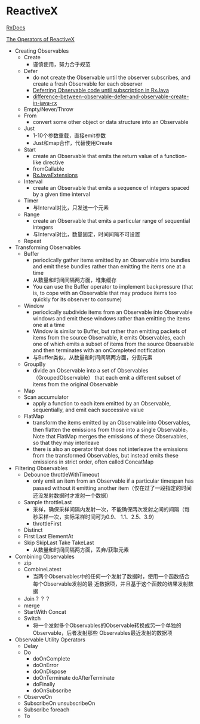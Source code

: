 # ReactiveX

[RxDocs](https://github.com/mcxiaoke/RxDocs)

[The Operators of ReactiveX](http://reactivex.io/documentation/operators.html)

+ Creating Observables
  + Create
    + 谨慎使用，努力合乎规范
  + Defer
    + do not create the Observable until the observer subscribes, and create a fresh Observable for each observer
    + [Deferring Observable code until subscription in RxJava](https://blog.danlew.net/2015/07/23/deferring-observable-code-until-subscription-in-rxjava/)
    + [difference-between-observable-defer-and-observable-create-in-java-rx](https://stackoverflow.com/questions/36313946/difference-between-observable-defer-and-observable-create-in-java-rx)
  + Empty/Never/Throw
  + From
    + convert some other object or data structure into an Observable
  + Just
    + 1-10个参数重载，直接emit参数
    + Just和map合作，代替使用Create
  + Start
    + create an Observable that emits the return value of a function-like directive
    + fromCallable
    + [RxJavaExtensions](https://github.com/akarnokd/RxJavaExtensions#asynchronous-jumpstarting-a-sequence)
  + Interval
    + create an Observable that emits a sequence of integers spaced by a given time interval
  + Timer
    + 与Interval对比，只发送一个元素
  + Range
    + create an Observable that emits a particular range of sequential integers
    + 与Interval对比，数量固定，时间间隔不可设置
  + Repeat
+ Transforming Observables
  + Buffer
    + periodically gather items emitted by an Observable into bundles and emit these bundles rather than emitting the items one at a time
    + 从数量和时间间隔两方面，堆集缓存
    + You can use the Buffer operator to implement backpressure (that is, to cope with an Observable that may produce items too quickly for its observer to consume)
  + Window
    + periodically subdivide items from an Observable into Observable windows and emit these windows rather than emitting the items one at a time
    + Window is similar to Buffer, but rather than emitting packets of items from the source Observable, it emits Observables, each one of which emits a subset of items from the source Observable and then terminates with an onCompleted notification
    + 与Buffer类似，从数量和时间间隔两方面，分割元素
  + GroupBy
    - divide an Observable into a set of Observables（GroupedObservable） that each emit a different subset of items from the original Observable
  + Map
  + Scan accumulator
    + apply a function to each item emitted by an Observable, sequentially, and emit each successive value
  + FlatMap
    + transform the items emitted by an Observable into Observables, then flatten the emissions from those into a single Observable。Note that FlatMap merges the emissions of these Observables, so that they may interleave
    +  there is also an operator that does not interleave the emissions from the transformed Observables, but instead emits these emissions in strict order, often called ConcatMap
+ Filtering Observables
  + Debounce throttleWithTimeout
    + only emit an item from an Observable if a particular timespan has passed without it emitting another item（仅在过了一段指定的时间还没发射数据时才发射一个数据）
  + Sample throttleLast
    + 采样，确保采样间隔内发射一次，不能确保两次发射之间的间隔（每秒采样一次，实际采样时间可为0.9、 1.1、2.5、3.9）
    + throttleFirst
  + Distinct
  + First Last ElementAt
  + Skip SkipLast Take TakeLast
    + 从数量和时间间隔两方面，丢弃/获取元素
+ Combining Observables
  + zip
  + CombineLatest
    + 当两个Observables中的任何一个发射了数据时，使用一个函数结合每个Observable发射的最
      近数据项，并且基于这个函数的结果发射数据
  + Join？？？
  + merge
  + StartWith Concat
  + Switch
    + 将一个发射多个Observables的Observable转换成另一个单独的Observable，后者发射那些
      Observables最近发射的数据项
+ Observable Utility Operators
  + Delay
  + Do
    + doOnComplete
    + doOnError
    + doOnDispose
    + doOnTerminate doAfterTerminate
    + doFinally
    + doOnSubscribe
  + ObserveOn
  + SubscribeOn unsubscribeOn
  + Subscribe foreach
  + To